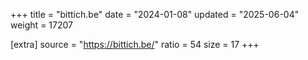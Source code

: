 +++
title = "bittich.be"
date = "2024-01-08"
updated = "2025-06-04"
weight = 17207

[extra]
source = "https://bittich.be/"
ratio = 54
size = 17
+++
